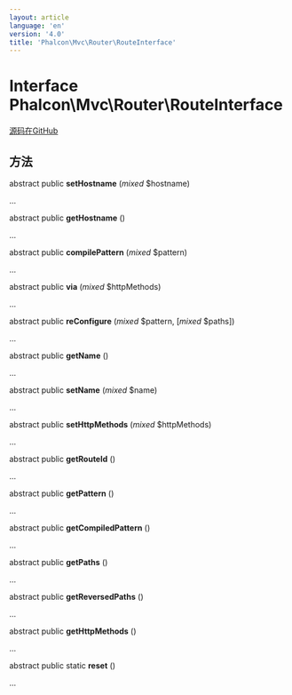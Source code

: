 ```yaml
---
layout: article
language: 'en'
version: '4.0'
title: 'Phalcon\Mvc\Router\RouteInterface'
---
```

# Interface **Phalcon\Mvc\Router\RouteInterface**

<a href="https://github.com/phalcon/cphalcon/tree/v4.0.0/phalcon/mvc/router/routeinterface.zep" class="btn btn-default btn-sm">源码在GitHub</a>

## 方法

abstract public **setHostname** (*mixed* $hostname)

...

abstract public **getHostname** ()

...

abstract public **compilePattern** (*mixed* $pattern)

...

abstract public **via** (*mixed* $httpMethods)

...

abstract public **reConfigure** (*mixed* $pattern, [*mixed* $paths])

...

abstract public **getName** ()

...

abstract public **setName** (*mixed* $name)

...

abstract public **setHttpMethods** (*mixed* $httpMethods)

...

abstract public **getRouteId** ()

...

abstract public **getPattern** ()

...

abstract public **getCompiledPattern** ()

...

abstract public **getPaths** ()

...

abstract public **getReversedPaths** ()

...

abstract public **getHttpMethods** ()

...

abstract public static **reset** ()

...